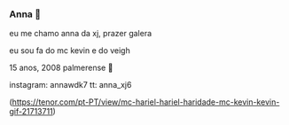 ### Anna  💚

eu me chamo anna da xj, prazer galera

eu sou fa do mc kevin e do veigh

15 anos, 2008
palmerense 💚

instagram: annawdk7
tt: anna_xj6

(https://tenor.com/pt-PT/view/mc-hariel-hariel-haridade-mc-kevin-kevin-gif-21713711)
